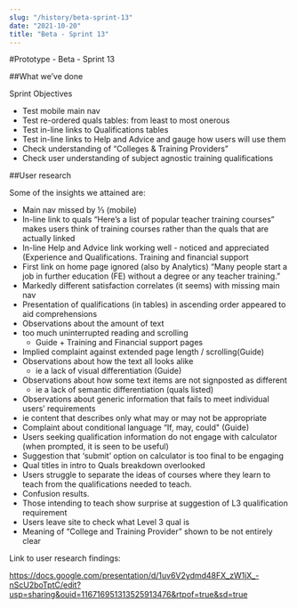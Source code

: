```yaml
---
slug: "/history/beta-sprint-13"
date: "2021-10-20"
title: "Beta - Sprint 13"
---
```


#Prototype - Beta - Sprint 13

##What we’ve done

Sprint Objectives

- Test mobile main nav
- Test re-ordered quals tables: from least to most onerous
- Test in-line links to Qualifications tables
- Test in-line links to Help and Advice and gauge how users will use them
- Check understanding of “Colleges & Training Providers”
- Check user understanding of subject agnostic training qualifications

##User research

Some of the insights we attained are:

- Main nav missed by ⅓ (mobile)
- In-line link to quals “Here’s a list of popular teacher training courses” makes users think of training courses rather than the quals that are actually linked
- In-line Help and Advice link working well - noticed and appreciated (Experience and Qualifications. Training and financial support
- First link on home page ignored (also by Analytics) “Many people start a job in further education (FE) without a degree or any teacher training.”
- Markedly different satisfaction correlates (it seems) with missing main nav
- Presentation of qualifications (in tables) in ascending order appeared to aid comprehensions
- Observations about the amount of text 
- too much uninterrupted reading and scrolling
  - Guide + Training and Financial support pages
- Implied complaint against extended page length / scrolling(Guide)
- Observations about how the text all looks alike 
  - ie a lack of visual differentiation (Guide)
- Observations about how some text items are not signposted as different 
  - ie a lack of semantic differentiation (quals listed)
- Observations about generic information that fails to meet individual users’ requirements
- ie content that describes only what may or may not be appropriate
- Complaint about conditional language “If, may, could" (Guide)
- Users seeking qualification information do not engage with calculator (when prompted, it is seen to be useful)
- Suggestion that ‘submit’ option on calculator is too final to be engaging
- Qual titles in intro to Quals breakdown overlooked
- Users struggle to separate the ideas of courses where they learn to teach from the qualifications needed to teach. 
- Confusion results.
- Those intending to teach show surprise at suggestion of L3 qualification requirement
- Users leave site to check what Level 3 qual is
- Meaning of “College and Training Provider” shown to be not entirely clear 

Link to user research findings:

https://docs.google.com/presentation/d/1uv6V2ydmd48FX_zW1jX_-nScU2boTptC/edit?usp=sharing&ouid=116716951313525913476&rtpof=true&sd=true

